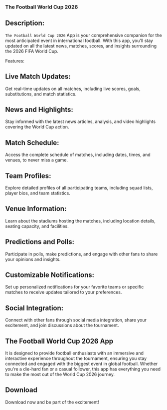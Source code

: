 ### The Football World Cup 2026

## Description:
`The Football World Cup 2026` App is your comprehensive companion for the most anticipated event in international football. With this app, you'll stay updated on all the latest news, matches, scores, and insights surrounding the 2026 FIFA World Cup.

Features:

## Live Match Updates:
Get real-time updates on all matches, including live scores, goals, substitutions, and match statistics.
## News and Highlights:
 Stay informed with the latest news articles, analysis, and video highlights covering the World Cup action.
## Match Schedule:
 Access the complete schedule of matches, including dates, times, and venues, to never miss a game.
## Team Profiles:
Explore detailed profiles of all participating teams, including squad lists, player bios, and team statistics.
## Venue Information:
Learn about the stadiums hosting the matches, including location details, seating capacity, and facilities.
## Predictions and Polls:
Participate in polls, make predictions, and engage with other fans to share your opinions and insights.
## Customizable Notifications:
Set up personalized notifications for your favorite teams or specific matches to receive updates tailored to your preferences.
## Social Integration:
Connect with other fans through social media integration, share your excitement, and join discussions about the tournament.
## The Football World Cup 2026 App
It is designed to provide football enthusiasts with an immersive and interactive experience throughout the tournament, ensuring you stay connected and engaged with the biggest event in global football. Whether you're a die-hard fan or a casual follower, this app has everything you need to make the most out of the World Cup 2026 journey.
## Download
Download now and be part of the excitement!
